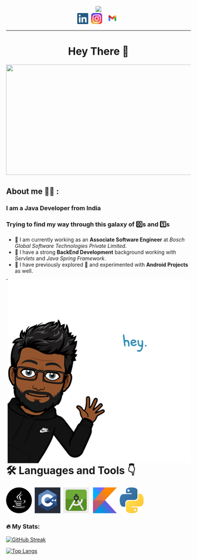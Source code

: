 <div id="header", align="center">
        <img src="https://media.giphy.com/media/RN8FdaB6T1bkkI5n4I/giphy.gif" width="100">
</div>
<div id="badges", align="center">
        <a href="https://www.linkedin.com/in/shashankmaurya01/"><img height="30", src="icons\linkedIn.png"></a>&nbsp;
        <a href="https://www.instagram.com/shashankmaurya01/"><img height="30", src="icons\insta.png"></a>&nbsp;
        <a href="mailto:shashankmaurya260101@gmail.com"><img height="30", src="icons\Gmail_logo.png"></a>
</div>

---

<h1 align="center">Hey There 👋</h1>

<div id="image" , align="center">
        <img src="https://media.giphy.com/media/v1.Y2lkPTc5MGI3NjExOGRiYzgyMjJiNTAyNGViNTFkMmJkOGZjMWFjNzgyMmZhMzhiN2Q1NyZlcD12MV9pbnRlcm5hbF9naWZzX2dpZklkJmN0PWc/dWesBcTLavkZuG35MI/giphy.gif", width="600", height="300">
</div>
<div id="container" width="100%">

<div id="about_me" align='left'>

## About me :man_student: :
### I am a Java Developer from India<br>
### Trying to find my way through this galaxy of :zero:s and :one:s

 - :muscle: I am currently working as an <strong>Associate Software Engineer</strong> at <em>Bosch Global Software Technologies
Private Limited</em>.
 - :muscle: I have a strong <strong>BackEnd Development</strong> background working with <em>Servlets</em> and <em>Java Spring Framework</em>.
 - :muscle: I have previously explored :seedling: and experimented with <strong>Android Projects</strong> as well.

</div>

<div id="bitmoji">
<img align='right' src="icons\Bitmoji_hey.png" height="500">
</div>
     
</div>

---
# :hammer_and_wrench: Languages and Tools :point_down:
<a href="https://docs.oracle.com/en/java/"><img height="70" src="icons\java.png"></a>&nbsp;
<a href="https://docs.microsoft.com/en-us/cpp/cpp/?view=msvc-160"><img height="70" src="icons\c++.png"></a>&nbsp;
<a href="https://developer.android.com/docs"><img height="70" src="icons\android.png"></a>&ensp;
<a href="https://kotlinlang.org/docs/home.html"><img height="70" width="65" src="icons\kotlin.png"></a>&nbsp;
<a href="https://docs.python.org/3/"><img height="70" width="65" src="icons\python.png"></a>&ensp;

### :fire: My Stats:
[![GitHub Streak](http://github-readme-streak-stats.herokuapp.com?user=ShashankMaurya&theme=dark&border_radius=5)](https://github.com/ShashankMaurya?tab=repositories)

[![Top Langs](https://github-readme-stats.vercel.app/api/top-langs/?username=ShashankMaurya&layout=compact&theme=vision-friendly-dark)](https://github.com/ShashankMaurya?tab=repositories)

